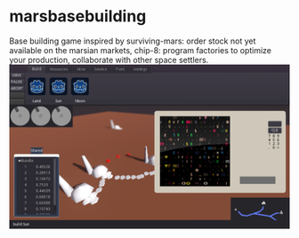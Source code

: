 # marsbasebuilding
Base building game inspired by surviving-mars: order stock not yet available on the marsian markets, chip-8: program factories to optimize your production, collaborate with other space settlers.
![](screenshot.png)
